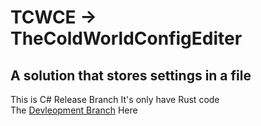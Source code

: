 # TCWCE -> TheColdWorldConfigEditer
## A solution that stores settings in a file

This is C# Release Branch 
It's  only have Rust code<br>
The [Devleopment Branch](https://github.com/TheColdWorld/TCWCE-Project/tree/main) Here